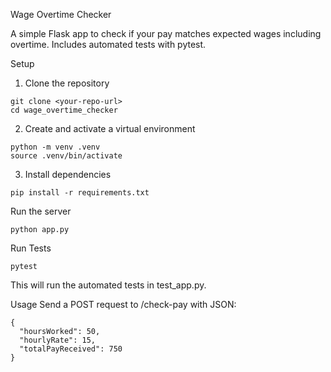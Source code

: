 Wage Overtime Checker

A simple Flask app to check if your pay matches expected wages including overtime. Includes automated tests with pytest.

Setup

1. Clone the repository

```
git clone <your-repo-url>
cd wage_overtime_checker
```

2. Create and activate a virtual environment

```
python -m venv .venv
source .venv/bin/activate
```

3. Install dependencies

```
pip install -r requirements.txt
```

Run the server

```
python app.py
```

Run Tests

```
pytest
```

This will run the automated tests in test_app.py.

Usage
Send a POST request to /check-pay with JSON:

```
{
  "hoursWorked": 50,
  "hourlyRate": 15,
  "totalPayReceived": 750
}
```
